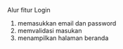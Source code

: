 Alur fitur Login
1. memasukkan email dan password
2. memvalidasi masukan
3. menampilkan halaman beranda
